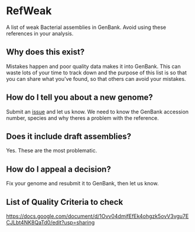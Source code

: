# RefWeak
A list of weak Bacterial assemblies in GenBank. Avoid using these references in your analysis.

## Why does this exist?
Mistakes happen and poor quality data makes it into GenBank. This can waste lots of your time to track down 
and the purpose of this list is so that you can share what you've found, so that others can avoid your mistakes.

## How do I tell you about a new genome?
Submit an [issue](https://github.com/refweak/refweak/issues) and let us know.  We need to know the GenBank accession number, species and why theres a problem with the reference.

## Does it include draft assemblies?
Yes. These are the most problematic.

## How do I appeal a decision?
Fix your genome and resubmit it to GenBank, then let us know.

## List of Quality Criteria to check
https://docs.google.com/document/d/1Ovv04dmjfEfEk4ohgzk5ovV3vgu7ECJLbt4NK8QaTd0/edit?usp=sharing


